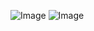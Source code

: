 
![Image](https://s6.gifyu.com/images/bMxJn.gif)
![Image](https://s2.ezgif.com/tmp/ezgif-227394e4e8e23e.gif)

